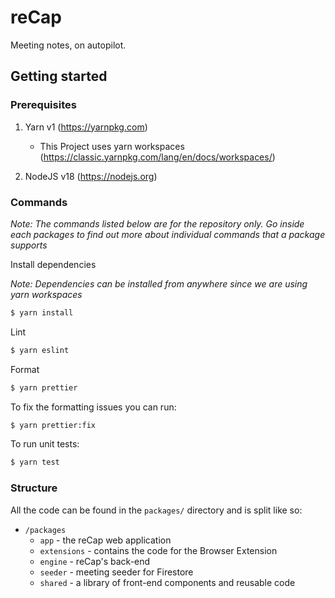 # reCap

Meeting notes, on autopilot.

## Getting started

### Prerequisites

1. Yarn v1 (https://yarnpkg.com)

   - This Project uses yarn workspaces (https://classic.yarnpkg.com/lang/en/docs/workspaces/)

2. NodeJS v18 (https://nodejs.org)

### Commands

_Note: The commands listed below are for the repository only. Go inside each packages to find out more about individual commands that a package supports_

Install dependencies

_Note: Dependencies can be installed from anywhere since we are using yarn workspaces_

```sh
$ yarn install
```

Lint

```sh
$ yarn eslint
```

Format

```sh
$ yarn prettier
```

To fix the formatting issues you can run:

```sh
$ yarn prettier:fix
```

To run unit tests:

```sh
$ yarn test
```

### Structure

All the code can be found in the `packages/` directory and is split like so:

- `/packages`
  - `app` - the reCap web application
  - `extensions` - contains the code for the Browser Extension
  - `engine` - reCap's back-end
  - `seeder` - meeting seeder for Firestore
  - `shared` - a library of front-end components and reusable code
